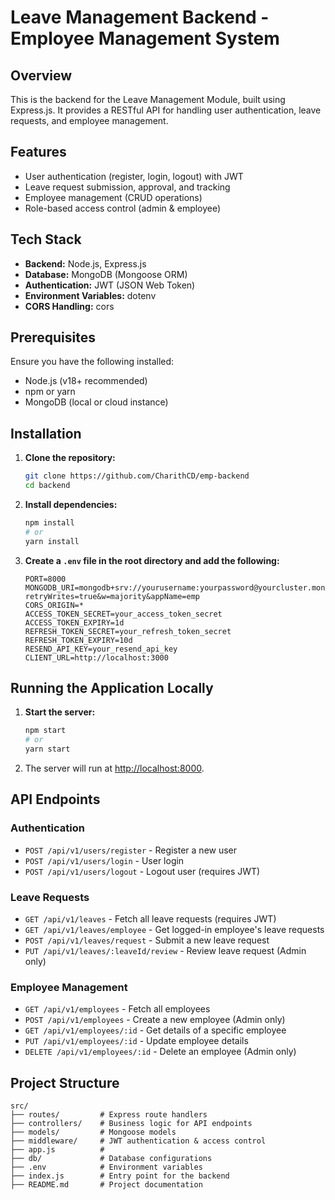 # Leave Management Backend - Employee Management System

## Overview
This is the backend for the Leave Management Module, built using Express.js. It provides a RESTful API for handling user authentication, leave requests, and employee management.

## Features
- User authentication (register, login, logout) with JWT
- Leave request submission, approval, and tracking
- Employee management (CRUD operations)
- Role-based access control (admin & employee)

## Tech Stack
- **Backend:** Node.js, Express.js
- **Database:** MongoDB (Mongoose ORM)
- **Authentication:** JWT (JSON Web Token)
- **Environment Variables:** dotenv
- **CORS Handling:** cors

## Prerequisites
Ensure you have the following installed:
- Node.js (v18+ recommended)
- npm or yarn
- MongoDB (local or cloud instance)

## Installation

1. **Clone the repository:**
   ```sh
   git clone https://github.com/CharithCD/emp-backend
   cd backend
   ```

2. **Install dependencies:**
   ```sh
   npm install
   # or
   yarn install
   ```

3. **Create a `.env` file in the root directory and add the following:**
   ```env
   PORT=8000
   MONGODB_URI=mongodb+srv://yourusername:yourpassword@yourcluster.mongodb.net/?retryWrites=true&w=majority&appName=emp
   CORS_ORIGIN=*
   ACCESS_TOKEN_SECRET=your_access_token_secret
   ACCESS_TOKEN_EXPIRY=1d
   REFRESH_TOKEN_SECRET=your_refresh_token_secret
   REFRESH_TOKEN_EXPIRY=10d
   RESEND_API_KEY=your_resend_api_key
   CLIENT_URL=http://localhost:3000
   ```

## Running the Application Locally

1. **Start the server:**
   ```sh
   npm start
   # or
   yarn start
   ```

2. The server will run at [http://localhost:8000](http://localhost:8000).

## API Endpoints

### Authentication
- `POST /api/v1/users/register` - Register a new user
- `POST /api/v1/users/login` - User login
- `POST /api/v1/users/logout` - Logout user (requires JWT)

### Leave Requests
- `GET /api/v1/leaves` - Fetch all leave requests (requires JWT)
- `GET /api/v1/leaves/employee` - Get logged-in employee's leave requests
- `POST /api/v1/leaves/request` - Submit a new leave request
- `PUT /api/v1/leaves/:leaveId/review` - Review leave request (Admin only)

### Employee Management
- `GET /api/v1/employees` - Fetch all employees
- `POST /api/v1/employees` - Create a new employee (Admin only)
- `GET /api/v1/employees/:id` - Get details of a specific employee
- `PUT /api/v1/employees/:id` - Update employee details
- `DELETE /api/v1/employees/:id` - Delete an employee (Admin only)

## Project Structure
```
src/
├── routes/         # Express route handlers
├── controllers/    # Business logic for API endpoints
├── models/         # Mongoose models
├── middleware/     # JWT authentication & access control
├── app.js          # 
├── db/             # Database configurations
├── .env            # Environment variables
├── index.js        # Entry point for the backend
├── README.md       # Project documentation
```

